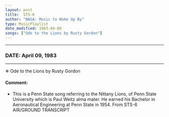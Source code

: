 ```yaml
---
layout: post
title:  STS-6
author: "NASA: Music to Wake Up By"
type: MusicPlaylist
date_modified: 1983-04-09
songs: ["Ode to the Lions by Rusty Gordon"]
---
```


----
### DATE: April 09, 1983
----
✵ Ode to the Lions by Rusty Gordon

#### Comment:
* This is a Penn State song referring to the Nittany Lions, of Penn State University which is Paul Weitz alma mater. He earned his Bachelor in Aeronautical Engineering at Penn State in 1954. From STS-6 AIR/GROUND TRANSCRIPT



<br/>
<center>
	<a target="_blank"
	   href="https://twitter.com/intent/tweet?hashtags=Space,NASA,Playlist,NASAWakeupCalls,SpaceProgram&text={{ page.author}}, '{{ page.songs.first }}' {{ page.title }}, {{ page.date | date: '%B %d, %Y' }}. {{ site.url }}{{ page.url }}&via=nasawakeupcalls"><i class="fab fa-twitter" alt="Tweet this page" style="font-size: 1.3em;"></i></a>
	&nbsp; 	<i class="fas fa-user-astronaut" style="font-size: 1.5em;"></i> &nbsp;
    <a type="amzn" search="'Ode to the Lions by Rusty Gordon'" category="popular music">
    <i class="fab fa-amazon" style="font-size: 1.3em;"></i></a>
</center>
